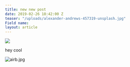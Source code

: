 ```yaml
---
title: new new post
date: 2019-02-26 18:42:00 Z
teaser: "/uploads/alexander-andrews-457319-unsplash.jpg"
Field name: 
layout: article
---
```


![](/uploads/alexander-andrews-457319-unsplash.jpg)

hey cool

![airb.jpg](/uploads/airb.jpg)